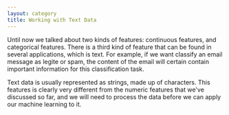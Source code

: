 ```yaml
---
layout: category
title: Working with Text Data
---
```


Until now we talked about two kinds of features: continuous features, and categorical features. There is a third kind of feature that can be found in several applications, which is text. For example, if we want classify an email message as legite or spam, the content of the email will certain contain important information for this classification task.

Text data is usually represented as strings, made up of characters. This features is clearly very different from the numeric features that we've discussed so far, and we will need to process the data before we can apply our machine learning to it.